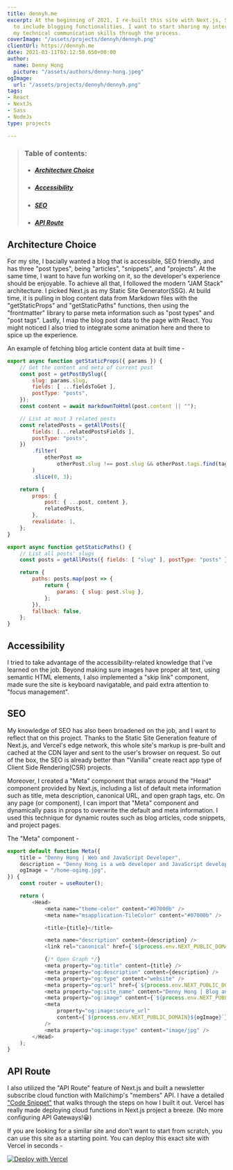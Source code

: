 ```yaml
---
title: dennyh.me
excerpt: At the beginning of 2021, I re-built this site with Next.js, Sass, and Markdown
  to include blogging functionalities. I want to start sharing my interests and grow
  my technical communication skills through the process.
coverImage: "/assets/projects/dennyh/dennyh.png"
clientUrl: https://dennyh.me
date: 2021-03-11T02:12:58.650+00:00
author:
  name: Denny Hong
  picture: "/assets/authors/denny-hong.jpeg"
ogImage:
  url: "/assets/projects/dennyh/dennyh.png"
tags:
- React
- NextJs
- Sass
- NodeJs
type: projects

---
```

<!-- ARTICLE OVERVIEW -->
<blockquote>
<h3>Table of contents:</h3>
<ul>
<li>
<h5><a href='#Architecture Choice'>Architecture Choice</a></h5>
</li>
<li>
<h5><a href="#Accessibility">Accessibility</a></h5>
</li>
<li>
<h5><a href="#SEO">SEO</a></h5>
</li>
<li>
<h5><a href="#API Route">API Route</a></h5>
</li>
</ul>
</blockquote>
<!-- END ARTICLE OVERVIEW -->

<h2 id="Architecture Choice">Architecture Choice</h2>

For my site, I bacially wanted a blog that is accessible, SEO friendly, and has three "post types", being "articles", "snippets", and "projects". At the same time, I want to have fun working on it, so the developer's experience should be enjoyable. To achieve all that, I followed the modern "JAM Stack" architecture. I picked Next.js as my Static Site Generator(SSG). At build time, it is pulling in blog content data from Markdown files with the "getStaticProps" and "getStaticPaths" functions, then using the "frontmatter" library to parse meta information such as "post types" and "post tags". Lastly, I map the blog post data to the page with React. You might noticed I also tried to integrate some animation here and there to spice up the experience.

An example of fetching blog article content data at built time -

```JavaScript
export async function getStaticProps({ params }) {
	// Get the content and meta of current post
	const post = getPostBySlug({
		slug: params.slug,
		fields: [ ...fieldsToGet ],
		postType: "posts",
	});
	const content = await markdownToHtml(post.content || "");

	// List at most 3 related posts
	const relatedPosts = getAllPosts({
		fields: [...relatedPostsFields ],
		postType: "posts",
	})
		.filter(
			otherPost =>
				otherPost.slug !== post.slug && otherPost.tags.find(tag => otherPost.tags.includes(tag)),
		)
		.slice(0, 3);

	return {
		props: {
			post: { ...post, content },
			relatedPosts,
		},
		revalidate: 1,
	};
}

export async function getStaticPaths() {
	// List all posts' slugs
	const posts = getAllPosts({ fields: [ "slug" ], postType: "posts" });

	return {
		paths: posts.map(post => {
			return {
				params: { slug: post.slug },
			};
		}),
		fallback: false,
	};
}
```

<h2 id="Accessibility">Accessibility</h2>

I tried to take advantage of the accessibility-related knowledge that I've learned on the job. Beyond making sure images have proper alt text, using semantic HTML elements, I also implemented a "skip link" component, made sure the site is keyboard navigatable, and paid extra attention to "focus management".

<h2 id="SEO">SEO</h2>

My knowledge of SEO has also been broadened on the job, and I want to reflect that on this project. Thanks to the Static Site Generation feature of Next.js, and Vercel's edge network, this whole site's markup is pre-built and cached at the CDN layer and sent to the user's browser on request. So out of the box, the SEO is already better than "Vanilla" create react app type of Client Side Rendering(CSR) projects.

Moreover, I created a "Meta" component that wraps around the "Head" component provided by Next.js, including a list of default meta information such as title, meta description, canonical URL, and open graph tags, etc. On any page (or component), I can import that "Meta" component and dynamically pass in props to overwrite the default and meta information. I used this technique for dynamic routes such as blog articles, code snippets, and project pages.

The "Meta" component -

```JavaScript
export default function Meta({
	title = "Denny Hong | Web and JavaScript Developer",
	description = "Denny Hong is a web developer and JavaScript developer based in Seattle, WA.",
	ogImage = "/home-ogimg.jpg",
}) {
	const router = useRouter();

	return (
		<Head>
			<meta name="theme-color" content="#07000b" />
			<meta name="msapplication-TileColor" content="#07000b" />

			<title>{title}</title>

			<meta name="description" content={description} />
			<link rel="canonical" href={`${process.env.NEXT_PUBLIC_DOMAIN}${router.asPath}`} />

			{/* Open Graph */}
			<meta property="og:title" content={title} />
			<meta property="og:description" content={description} />
			<meta property="og:type" content="website" />
			<meta property="og:url" href={`${process.env.NEXT_PUBLIC_DOMAIN}${router.asPath}`} />
			<meta property="og:site_name" content="Denny Hong | Blog and Portfolio" />
			<meta property="og:image" content={`${process.env.NEXT_PUBLIC_DOMAIN}${ogImage}`} />
			<meta
				property="og:image:secure_url"
				content={`${process.env.NEXT_PUBLIC_DOMAIN}${ogImage}`}
			/>
			<meta property="og:image:type" content="image/jpg" />
		</Head>
	);
}
```

<h2 id="API Route">API Route</h2>

I also utilized the "API Route" feature of Next.js and built a newsletter subscribe cloud function with Mailchimp's "members" API. I have a detailed ["Code Snippet"](https://dennyh.me/snippets/mailchimp-subscribe) that walks through the steps on how I built it out. Vercel has really made deploying cloud functions in Next.js project a breeze. (No more configuring API Gateways!😀)

If you are looking for a similar site and don't want to start from scratch, you can use this site as a starting point.
You can deploy this exact site with Vercel in seconds -

<a target="_blank" rel="noreferrer noopener" href="https://vercel.com/new/git/external?repository-url=https://github.com/dennyhong96/denny-hong" rel="nofollow"><img src="https://camo.githubusercontent.com/5e471e99e8e022cf454693e38ec843036ec6301e27ee1e1fa10325b1cb720584/68747470733a2f2f76657263656c2e636f6d2f627574746f6e" alt="Deploy with Vercel" data-canonical-src="https://vercel.com/button" style="max-width:100%;"></a>
